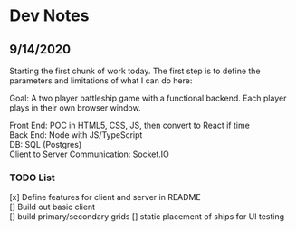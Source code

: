 # Dev Notes

## 9/14/2020

Starting the first chunk of work today. The first step is to define the parameters and limitations of what I can do here:

Goal: A two player battleship game with a functional backend. Each player plays in their own browser window.

Front End: POC in HTML5, CSS, JS, then convert to React if time  
Back End: Node with JS/TypeScript  
DB: SQL (Postgres)  
Client to Server Communication: Socket.IO  

### TODO List

[x] Define features for client and server in README  
[] Build out basic client  
  [] build primary/secondary grids
  [] static placement of ships for UI testing